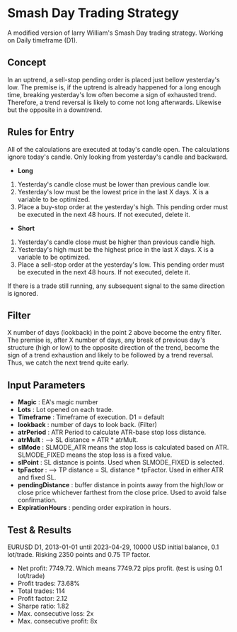 # Smash Day Trading Strategy
A modified version of larry William's Smash Day trading strategy. Working on Daily timeframe (D1).

## Concept
In an uptrend, a sell-stop pending order is placed just bellow yesterday's low. The premise is, if the uptrend is already happened for a long enough time, breaking yesterday's low often become a sign of exhausted trend. Therefore, a trend reversal is likely to come not long afterwards. Likewise but the opposite in a downtrend.

## Rules for Entry
All of the calculations are executed at today's candle open. The calculations ignore today's candle. Only looking from yesterday's candle and backward.
* __Long__
1. Yesterday's candle close must be lower than previous candle low.
2. Yesterday's low must be the lowest price in the last X days. X is a variable to be optimized.
3. Place a buy-stop order at the yesterday's high. This pending order must be executed in the next 48 hours. If not executed, delete it.
* __Short__
1. Yesterday's candle close must be higher than previous candle high.
2. Yesterday's high must be the highest price in the last X days. X is a variable to be optimized.
3. Place a sell-stop order at the yesterday's low. This pending order must be executed in the next 48 hours. If not executed, delete it.

If there is a trade still running, any subsequent signal to the same direction is ignored.

## Filter
X number of days (lookback) in the point 2 above become the entry filter. The premise is, after X number of days, any break of previous day's structure (high or low) to the opposite direction of the trend, become the sign of a trend exhaustion and likely to be followed by a trend reversal. Thus, we catch the next trend quite early.

## Input Parameters
* __Magic__ : EA's magic number
* __Lots__ : Lot opened on each trade.
* __Timeframe__ : Timeframe of execution. D1 = default
* __lookback__ : number of days to look back. (Filter)
* __atrPeriod__ : ATR Period to calculate ATR-base stop loss distance.
* __atrMult__ : --> SL distance = ATR * atrMult.
* __slMode__ : SLMODE_ATR means the stop loss is calculated based on ATR. SLMODE_FIXED means the stop loss is a fixed value.
* __slPoint__ : SL distance is points. Used when SLMODE_FIXED is selected.
* __tpFactor__ : --> TP distance = SL distance * tpFactor. Used in either ATR and fixed SL.
* __pendingDistance__ : buffer distance in points away from the high/low or close price whichever farthest from the close price. Used to avoid false confirmation.
* __ExpirationHours__ : pending order expiration in hours.

## Test & Results
EURUSD D1, 2013-01-01 until 2023-04-29, 10000 USD initial balance, 0.1 lot/trade. Risking 2350 points and 0.75 TP factor.
* Net profit: 7749.72. Which means 7749.72 pips profit. (test is using 0.1 lot/trade)
* Profit trades: 73.68%
* Total trades: 114
* Profit factor: 2.12
* Sharpe ratio: 1.82
* Max. consecutive loss: 2x
* Max. consecutive profit: 8x
